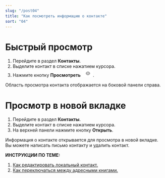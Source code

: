 ```yaml
---
slug: "/post04"
title: "Как посмотреть информацию о контакте"
sort: "04"
---
```


# Быстрый просмотр

1. Перейдите в раздел **Контакты**.
2. Выделите контакт в списке нажатием курсора.
3. Нажмите кнопку **Просмотреть** ![view-icon.png](./images/view-icon.png "Посмотреть контакт").

Область просмотра контакта отображается на боковой панели справа.

# Просмотр в новой вкладке  

1. Перейдите в раздел **Контакты**.
2. Выделите контакт в списке нажатием курсора.
3. На верхней панели нажмите кнопку **Открыть**.  

Информация о контакте открывается для просмотра в новой вкладке. 
Вы можете написать письмо контакту и удалить контакт.   

**ИНСТРУКЦИИ ПО ТЕМЕ:**  
1. [Как редактировать локальный контакт.](https://docs.cryptoarm.ru/07-v3.2.9/006-contacts/06-edit-contact)  
2. [Как переключаться между адресными книгами.](https://docs.cryptoarm.ru/07-v3.2.9/006-contacts/08-select-books)  


